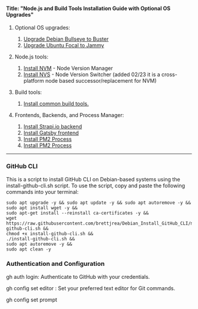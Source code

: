 #### Title: "Node.js and Build Tools Installation Guide with Optional OS Upgrades"

1. Optional OS upgrades:
   1. [Upgrade Debian Bullseye to Buster](https://github.com/brettjrea/Debian_Bullseye_Upgrade_Script)
   2. [Upgrade Ubuntu Focal to Jammy](https://github.com/brettjrea/Ubuntu_Jammy_Upgrade_Script)
   
2. Node.js tools:
   1. [Install NVM](https://github.com/brettjrea/Debian_Install_NVM) - Node Version Manager
   2. [Install NVS](https://github.com/brettjrea/Debian_Install_NVS) - Node Version Switcher (added 02/23 it is a cross-platform node based successor/replacement for NVM)
   
3. Build tools:
   1. [Install common build tools.](https://github.com/brettjrea/Debian_Install_Common_Build_Tools)
   
4. Frontends, Backends, and Process Manager:
   1. [Install Strapi.io backend](https://github.com/brettjrea/Debian_Strapi_Backend_API)
   2. [Install Gatsby frontend](https://github.com/brettjrea/Debian_Gatsby_Frontend_Client)
   3. [Install PM2 Process](https://github.com/brettjrea/Debian_Configure_PM2)
   4. [Install PM2 Process](https://github.com/brettjrea/Debian_Install_GitHub_CLI)
---
### GitHub CLI

This is a script to install GitHub CLI on Debian-based systems using the install-github-cli.sh script. To use the script, copy and paste the following commands into your terminal:

```
sudo apt upgrade -y && sudo apt update -y && sudo apt autoremove -y &&
sudo apt install wget -y &&
sudo apt-get install --reinstall ca-certificates -y &&
wget https://raw.githubusercontent.com/brettjrea/Debian_Install_GitHub_CLI/main/install-github-cli.sh &&
chmod +x install-github-cli.sh &&
./install-github-cli.sh &&
sudo apt autoremove -y &&
sudo apt clean -y
```
 
### Authentication and Configuration

gh auth login: Authenticate to GitHub with your credentials.

gh config set editor <editor>: Set your preferred text editor for Git commands.

gh config set prompt <style>: Customize the shell prompt for GitHub CLI.

### Repository Management

gh repo create <name> [--public|--private]: Create a new GitHub repository with the given name and visibility.

gh repo clone <repo> [-- <git-clone-args>]: Clone a GitHub repository locally with optional Git clone arguments.

gh repo view <repo>: View a GitHub repository in the browser.

gh repo fork <repo> [--clone|--remote-name=<name>]: Fork a GitHub repository to your account with optional cloning or custom remote name.

gh repo delete <repo> [--yes]: Delete a GitHub repository with optional confirmation.

### Pull Request Management

gh pr create: Create a new pull request in the current repository.

gh pr checkout <number>: Check out the branch for the given pull request number.

gh pr view <number>: View a pull request in the browser.

gh pr merge <number> [--merge-method=<merge-method>]: Merge a pull request with optional merge method.

### Issue Management

gh issue create: Create a new issue in the current repository.

gh issue list [--assignee=<login>|--label=<label>|--state=<state>|--author=<login>|--mention=<login>]: List issues in the current repository with optional filters.

gh issue view <number>: View an issue in the browser.

gh issue close <number>: Close an issue.

### Workflow Management

gh workflow list: List the workflows in the current repository.

gh workflow view <name>: View details of a workflow in the current repository.

gh workflow run <name> [--ref=<ref>]: Manually trigger a workflow in the current repository with optional ref.
 
---
This is not an exhaustive list of all available commands, but these are some of the most commonly used ones. You can get a full list of commands and their descriptions by running gh help.
